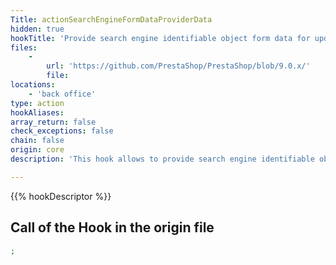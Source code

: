 ```yaml
---
Title: actionSearchEngineFormDataProviderData
hidden: true
hookTitle: 'Provide search engine identifiable object form data for update'
files:
    -
        url: 'https://github.com/PrestaShop/PrestaShop/blob/9.0.x/'
        file: 
locations:
    - 'back office'
type: action
hookAliases: 
array_return: false
check_exceptions: false
chain: false
origin: core
description: 'This hook allows to provide search engine identifiable object form data which will prefill the form in update/edition page'

---
```


{{% hookDescriptor %}}

## Call of the Hook in the origin file

```php
;
```
